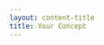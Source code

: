 ```yaml
---
layout: content-title
title: Your Concept
---
```


<div class="content-webpage" data-url="https://docs.google.com/forms/d/e/1FAIpQLSenNdkepbEs9O4yoB2ANDYTwDFmmMnpsN9SF1gpm-dl5UVxfw/viewform?embedded=true" data-height="1400px"></div>


